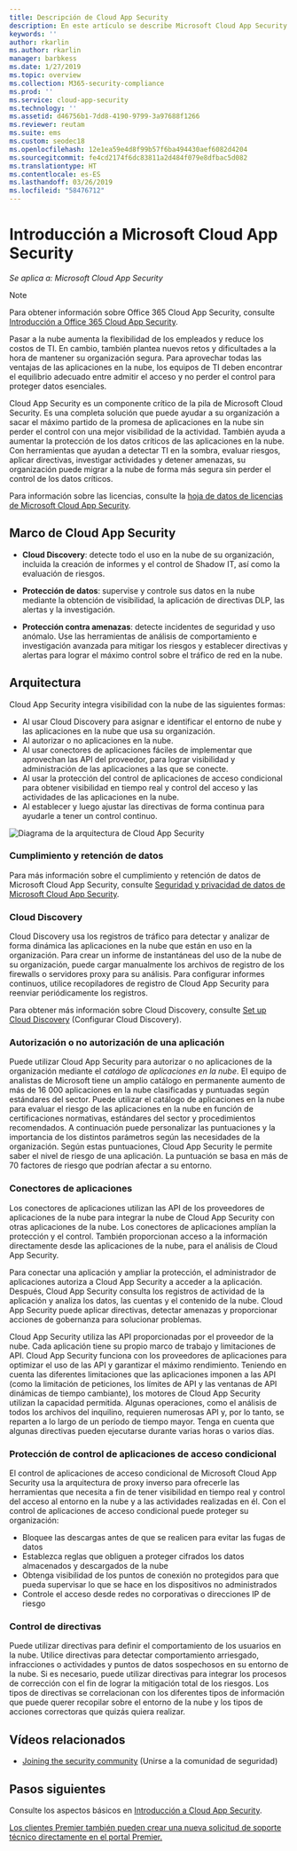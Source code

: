 ```yaml
---
title: Descripción de Cloud App Security
description: En este artículo se describe Microsoft Cloud App Security y su funcionamiento.
keywords: ''
author: rkarlin
ms.author: rkarlin
manager: barbkess
ms.date: 1/27/2019
ms.topic: overview
ms.collection: M365-security-compliance
ms.prod: ''
ms.service: cloud-app-security
ms.technology: ''
ms.assetid: d46756b1-7dd8-4190-9799-3a97688f1266
ms.reviewer: reutam
ms.suite: ems
ms.custom: seodec18
ms.openlocfilehash: 12e1ea59e4d8f99b57f6ba494430aef6082d4204
ms.sourcegitcommit: fe4cd2174f6dc83811a2d484f079e8dfbac5d082
ms.translationtype: HT
ms.contentlocale: es-ES
ms.lasthandoff: 03/26/2019
ms.locfileid: "58476712"
---
```

# <a name="microsoft-cloud-app-security-overview"></a>Introducción a Microsoft Cloud App Security

*Se aplica a: Microsoft Cloud App Security*

> [!NOTE]
> Para obtener información sobre Office 365 Cloud App Security, consulte [Introducción a Office 365 Cloud App Security](https://support.office.com/article/Get-started-with-Advanced-Management-Security-d9ee4d67-f2b3-42b4-9c9e-c4529904990a).

Pasar a la nube aumenta la flexibilidad de los empleados y reduce los costos de TI. En cambio, también plantea nuevos retos y dificultades a la hora de mantener su organización segura. Para aprovechar todas las ventajas de las aplicaciones en la nube, los equipos de TI deben encontrar el equilibrio adecuado entre admitir el acceso y no perder el control para proteger datos esenciales.  

Cloud App Security es un componente crítico de la pila de Microsoft Cloud Security. Es una completa solución que puede ayudar a su organización a sacar el máximo partido de la promesa de aplicaciones en la nube sin perder el control con una mejor visibilidad de la actividad. También ayuda a aumentar la protección de los datos críticos de las aplicaciones en la nube. Con herramientas que ayudan a detectar TI en la sombra, evaluar riesgos, aplicar directivas, investigar actividades y detener amenazas, su organización puede migrar a la nube de forma más segura sin perder el control de los datos críticos. 

Para información sobre las licencias, consulte la [hoja de datos de licencias de Microsoft Cloud App Security](https://aka.ms/mcaslicensing).

## <a name="the-cloud-app-security-framework"></a>Marco de Cloud App Security  

- **Cloud Discovery**: detecte todo el uso en la nube de su organización, incluida la creación de informes y el control de Shadow IT, así como la evaluación de riesgos.

- **Protección de datos**: supervise y controle sus datos en la nube mediante la obtención de visibilidad, la aplicación de directivas DLP, las alertas y la investigación. 

- **Protección contra amenazas**: detecte incidentes de seguridad y uso anómalo. Use las herramientas de análisis de comportamiento e investigación avanzada para mitigar los riesgos y establecer directivas y alertas para lograr el máximo control sobre el tráfico de red en la nube.

## <a name="architecture"></a>Arquitectura  

Cloud App Security integra visibilidad con la nube de las siguientes formas:  

- Al usar Cloud Discovery para asignar e identificar el entorno de nube y las aplicaciones en la nube que usa su organización.
- Al autorizar o no aplicaciones en la nube.  
- Al usar conectores de aplicaciones fáciles de implementar que aprovechan las API del proveedor, para lograr visibilidad y administración de las aplicaciones a las que se conecte.  
- Al usar la protección del control de aplicaciones de acceso condicional para obtener visibilidad en tiempo real y control del acceso y las actividades de las aplicaciones en la nube.
- Al establecer y luego ajustar las directivas de forma continua para ayudarle a tener un control continuo.  

![Diagrama de la arquitectura de Cloud App Security](./media/proxy-architecture.png)  

### <a name="data-retention--compliance"></a>Cumplimiento y retención de datos

Para más información sobre el cumplimiento y retención de datos de Microsoft Cloud App Security, consulte [Seguridad y privacidad de datos de Microsoft Cloud App Security](cas-compliance-trust.md).

### <a name="cloud-discovery"></a>Cloud Discovery  

Cloud Discovery usa los registros de tráfico para detectar y analizar de forma dinámica las aplicaciones en la nube que están en uso en la organización. Para crear un informe de instantáneas del uso de la nube de su organización, puede cargar manualmente los archivos de registro de los firewalls o servidores proxy para su análisis. Para configurar informes continuos, utilice recopiladores de registro de Cloud App Security para reenviar periódicamente los registros.  

Para obtener más información sobre Cloud Discovery, consulte [Set up Cloud Discovery](set-up-cloud-discovery.md) (Configurar Cloud Discovery).

### <a name="sanctioning-and-unsanctioning-an-app"></a>Autorización o no autorización de una aplicación  

Puede utilizar Cloud App Security para autorizar o no aplicaciones de la organización mediante el *catálogo de aplicaciones en la nube*. El equipo de analistas de Microsoft tiene un amplio catálogo en permanente aumento de más de 16 000 aplicaciones en la nube clasificadas y puntuadas según estándares del sector. Puede utilizar el catálogo de aplicaciones en la nube para evaluar el riesgo de las aplicaciones en la nube en función de certificaciones normativas, estándares del sector y procedimientos recomendados. A continuación puede personalizar las puntuaciones y la importancia de los distintos parámetros según las necesidades de la organización. Según estas puntuaciones, Cloud App Security le permite saber el nivel de riesgo de una aplicación. La puntuación se basa en más de 70 factores de riesgo que podrían afectar a su entorno.  

### <a name="app-connectors"></a>Conectores de aplicaciones

Los conectores de aplicaciones utilizan las API de los proveedores de aplicaciones de la nube para integrar la nube de Cloud App Security con otras aplicaciones de la nube. Los conectores de aplicaciones amplían la protección y el control. También proporcionan acceso a la información directamente desde las aplicaciones de la nube, para el análisis de Cloud App Security.  

Para conectar una aplicación y ampliar la protección, el administrador de aplicaciones autoriza a Cloud App Security a acceder a la aplicación. Después, Cloud App Security consulta los registros de actividad de la aplicación y analiza los datos, las cuentas y el contenido de la nube. Cloud App Security puede aplicar directivas, detectar amenazas y proporcionar acciones de gobernanza para solucionar problemas.  

Cloud App Security utiliza las API proporcionadas por el proveedor de la nube. Cada aplicación tiene su propio marco de trabajo y limitaciones de API. Cloud App Security funciona con los proveedores de aplicaciones para optimizar el uso de las API y garantizar el máximo rendimiento. Teniendo en cuenta las diferentes limitaciones que las aplicaciones imponen a las API (como la limitación de peticiones, los límites de API y las ventanas de API dinámicas de tiempo cambiante), los motores de Cloud App Security utilizan la capacidad permitida. Algunas operaciones, como el análisis de todos los archivos del inquilino, requieren numerosas API y, por lo tanto, se reparten a lo largo de un período de tiempo mayor. Tenga en cuenta que algunas directivas pueden ejecutarse durante varias horas o varios días.  

### <a name="conditional-access-app-control-protection"></a>Protección de control de aplicaciones de acceso condicional

El control de aplicaciones de acceso condicional de Microsoft Cloud App Security usa la arquitectura de proxy inverso para ofrecerle las herramientas que necesita a fin de tener visibilidad en tiempo real y control del acceso al entorno en la nube y a las actividades realizadas en él. Con el control de aplicaciones de acceso condicional puede proteger su organización:

- Bloquee las descargas antes de que se realicen para evitar las fugas de datos
- Establezca reglas que obliguen a proteger cifrados los datos almacenados y descargados de la nube
- Obtenga visibilidad de los puntos de conexión no protegidos para que pueda supervisar lo que se hace en los dispositivos no administrados
- Controle el acceso desde redes no corporativas o direcciones IP de riesgo

### <a name="policy-control"></a>Control de directivas  

Puede utilizar directivas para definir el comportamiento de los usuarios en la nube. Utilice directivas para detectar comportamiento arriesgado, infracciones o actividades y puntos de datos sospechosos en su entorno de la nube. Si es necesario, puede utilizar directivas para integrar los procesos de corrección con el fin de lograr la mitigación total de los riesgos. Los tipos de directivas se correlacionan con los diferentes tipos de información que puede querer recopilar sobre el entorno de la nube y los tipos de acciones correctoras que quizás quiera realizar.  

## <a name="related-videos"></a>Vídeos relacionados

- [Joining the security community](https://channel9.msdn.com/Shows/Microsoft-Security/Join-the-Security-Community) (Unirse a la comunidad de seguridad)

## <a name="next-steps"></a>Pasos siguientes  

Consulte los aspectos básicos en [Introducción a Cloud App Security](getting-started-with-cloud-app-security.md).    

[Los clientes Premier también pueden crear una nueva solicitud de soporte técnico directamente en el portal Premier.](https://premier.microsoft.com/)   
